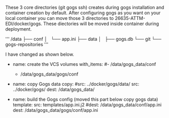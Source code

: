 These  3  core directories (git   gogs  ssh) creates during gogs installation and 
container creation by default. After configuring gogs as you want on your local
container you can move those 3 directories  to  26635-ATTM-EDI/docker/gogs.
These diectories will be moved inside container during deployment.

'''
/data
├── conf
│   └── app.ini
├── data
│   ├── gogs.db
└── git
    └── gogs-repositories
'''

I have changed  as shown below.   
  - name: create the VCS volumes
    with_items:
      #- /data/gogs_data/conf  
      - /data/gogs_data/gogs/conf       

  - name: copy Gogs data
    copy:
      #src: ../docker/gogs/data/
      src: ../docker/gogs/
      dest: /data/gogs_data/
  - name: build the Gogs config      (moved this part below copy gogs data)
    template:
      src: templates/app.ini.j2
      #dest: /data/gogs_data/conf/app.ini
      dest: /data/gogs_data/gogs/conf/app.ini

